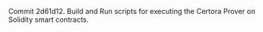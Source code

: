 Commit 2d61d12.                    Build and Run scripts for executing the Certora Prover on Solidity smart contracts.